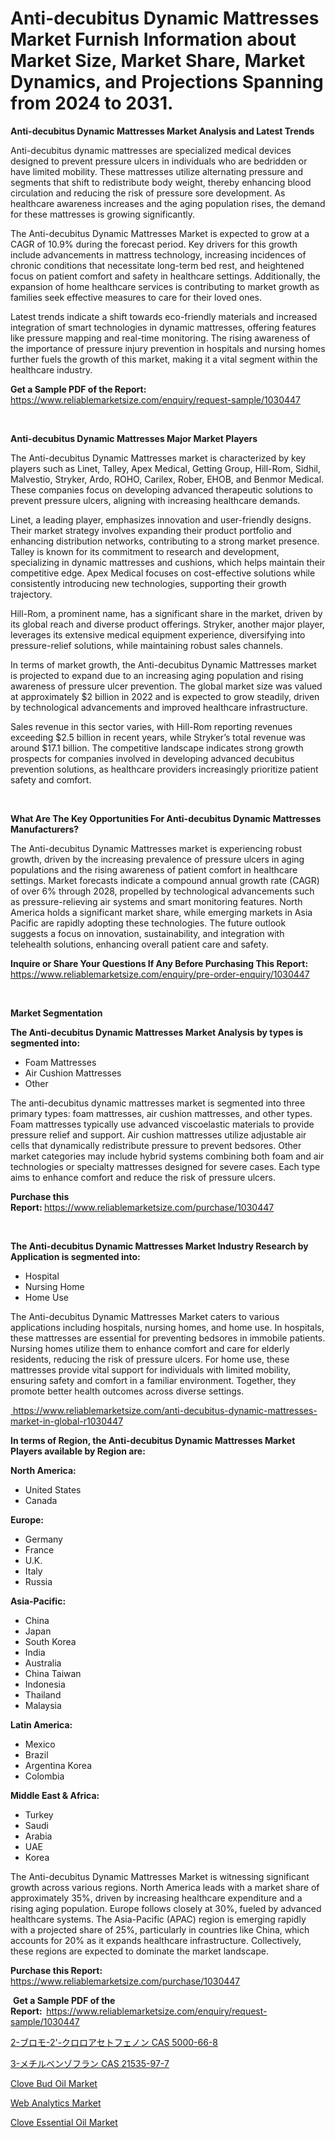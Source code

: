 <p><h1>Anti-decubitus Dynamic Mattresses Market Furnish Information about Market Size, Market Share, Market Dynamics, and Projections Spanning from 2024 to 2031.</h1></p><p><strong>Anti-decubitus Dynamic Mattresses Market Analysis and Latest Trends</strong></p>
<p><p>Anti-decubitus dynamic mattresses are specialized medical devices designed to prevent pressure ulcers in individuals who are bedridden or have limited mobility. These mattresses utilize alternating pressure and segments that shift to redistribute body weight, thereby enhancing blood circulation and reducing the risk of pressure sore development. As healthcare awareness increases and the aging population rises, the demand for these mattresses is growing significantly.</p><p>The Anti-decubitus Dynamic Mattresses Market is expected to grow at a CAGR of 10.9% during the forecast period. Key drivers for this growth include advancements in mattress technology, increasing incidences of chronic conditions that necessitate long-term bed rest, and heightened focus on patient comfort and safety in healthcare settings. Additionally, the expansion of home healthcare services is contributing to market growth as families seek effective measures to care for their loved ones.</p><p>Latest trends indicate a shift towards eco-friendly materials and increased integration of smart technologies in dynamic mattresses, offering features like pressure mapping and real-time monitoring. The rising awareness of the importance of pressure injury prevention in hospitals and nursing homes further fuels the growth of this market, making it a vital segment within the healthcare industry.</p></p>
<p><strong>Get a Sample PDF of the Report:&nbsp;</strong> <a href="https://www.reliablemarketsize.com/enquiry/request-sample/1030447">https://www.reliablemarketsize.com/enquiry/request-sample/1030447</a></p>
<p>&nbsp;</p>
<p><strong>Anti-decubitus Dynamic Mattresses Major Market Players</strong></p>
<p><p>The Anti-decubitus Dynamic Mattresses market is characterized by key players such as Linet, Talley, Apex Medical, Getting Group, Hill-Rom, Sidhil, Malvestio, Stryker, Ardo, ROHO, Carilex, Rober, EHOB, and Benmor Medical. These companies focus on developing advanced therapeutic solutions to prevent pressure ulcers, aligning with increasing healthcare demands.</p><p>Linet, a leading player, emphasizes innovation and user-friendly designs. Their market strategy involves expanding their product portfolio and enhancing distribution networks, contributing to a strong market presence. Talley is known for its commitment to research and development, specializing in dynamic mattresses and cushions, which helps maintain their competitive edge. Apex Medical focuses on cost-effective solutions while consistently introducing new technologies, supporting their growth trajectory.</p><p>Hill-Rom, a prominent name, has a significant share in the market, driven by its global reach and diverse product offerings. Stryker, another major player, leverages its extensive medical equipment experience, diversifying into pressure-relief solutions, while maintaining robust sales channels. </p><p>In terms of market growth, the Anti-decubitus Dynamic Mattresses market is projected to expand due to an increasing aging population and rising awareness of pressure ulcer prevention. The global market size was valued at approximately $2 billion in 2022 and is expected to grow steadily, driven by technological advancements and improved healthcare infrastructure.</p><p>Sales revenue in this sector varies, with Hill-Rom reporting revenues exceeding $2.5 billion in recent years, while Stryker’s total revenue was around $17.1 billion. The competitive landscape indicates strong growth prospects for companies involved in developing advanced decubitus prevention solutions, as healthcare providers increasingly prioritize patient safety and comfort.</p></p>
<p>&nbsp;</p>
<p><strong>What Are The Key Opportunities For Anti-decubitus Dynamic Mattresses Manufacturers?</strong></p>
<p><p>The Anti-decubitus Dynamic Mattresses market is experiencing robust growth, driven by the increasing prevalence of pressure ulcers in aging populations and the rising awareness of patient comfort in healthcare settings. Market forecasts indicate a compound annual growth rate (CAGR) of over 6% through 2028, propelled by technological advancements such as pressure-relieving air systems and smart monitoring features. North America holds a significant market share, while emerging markets in Asia Pacific are rapidly adopting these technologies. The future outlook suggests a focus on innovation, sustainability, and integration with telehealth solutions, enhancing overall patient care and safety.</p></p>
<p><strong>Inquire or Share Your Questions If Any Before Purchasing This Report:</strong> <a href="https://www.reliablemarketsize.com/enquiry/pre-order-enquiry/1030447">https://www.reliablemarketsize.com/enquiry/pre-order-enquiry/1030447</a></p>
<p>&nbsp;</p>
<p><strong>Market Segmentation</strong></p>
<p><strong>The Anti-decubitus Dynamic Mattresses Market Analysis by types is segmented into:</strong></p>
<p><ul><li>Foam Mattresses</li><li>Air Cushion Mattresses</li><li>Other</li></ul></p>
<p><p>The anti-decubitus dynamic mattresses market is segmented into three primary types: foam mattresses, air cushion mattresses, and other types. Foam mattresses typically use advanced viscoelastic materials to provide pressure relief and support. Air cushion mattresses utilize adjustable air cells that dynamically redistribute pressure to prevent bedsores. Other market categories may include hybrid systems combining both foam and air technologies or specialty mattresses designed for severe cases. Each type aims to enhance comfort and reduce the risk of pressure ulcers.</p></p>
<p><strong>Purchase this Report:&nbsp;</strong><a href="https://www.reliablemarketsize.com/purchase/1030447">https://www.reliablemarketsize.com/purchase/1030447</a></p>
<p>&nbsp;</p>
<p><strong>The Anti-decubitus Dynamic Mattresses Market Industry Research by Application is segmented into:</strong></p>
<p><ul><li>Hospital</li><li>Nursing Home</li><li>Home Use</li></ul></p>
<p><p>The Anti-decubitus Dynamic Mattresses Market caters to various applications including hospitals, nursing homes, and home use. In hospitals, these mattresses are essential for preventing bedsores in immobile patients. Nursing homes utilize them to enhance comfort and care for elderly residents, reducing the risk of pressure ulcers. For home use, these mattresses provide vital support for individuals with limited mobility, ensuring safety and comfort in a familiar environment. Together, they promote better health outcomes across diverse settings.</p></p>
<p><a href="https://www.reliablemarketsize.com/anti-decubitus-dynamic-mattresses-market-in-global-r1030447">&nbsp;https://www.reliablemarketsize.com/anti-decubitus-dynamic-mattresses-market-in-global-r1030447</a></p>
<p><strong>In terms of Region, the Anti-decubitus Dynamic Mattresses Market Players available by Region are:</strong></p>
<p>
    <p> <strong> North America: </strong>
        <ul>
            <li>United States</li>
            <li>Canada</li>
        </ul>
        </p> 
    <p> <strong> Europe: </strong>
        <ul>
            <li>Germany</li>
            <li>France</li>
            <li>U.K.</li>
            <li>Italy</li>
            <li>Russia</li>
        </ul>
        </p> 
    <p> <strong> Asia-Pacific: </strong>
        <ul>
            <li>China</li>
            <li>Japan</li>
            <li>South Korea</li>
            <li>India</li>
            <li>Australia</li>
            <li>China Taiwan</li>
            <li>Indonesia</li>
            <li>Thailand</li>
            <li>Malaysia</li>
        </ul>
        </p> 
    <p> <strong> Latin America: </strong>
        <ul>
            <li>Mexico</li>
            <li>Brazil</li>
            <li>Argentina Korea</li>
            <li>Colombia</li>
        </ul>
        </p> 
    <p> <strong> Middle East & Africa: </strong>
        <ul>
            <li>Turkey</li>
            <li>Saudi</li>
            <li>Arabia</li>
            <li>UAE</li>
            <li>Korea</li>
        </ul>
    </p>
    </p>
<p><p>The Anti-decubitus Dynamic Mattresses Market is witnessing significant growth across various regions. North America leads with a market share of approximately 35%, driven by increasing healthcare expenditure and a rising aging population. Europe follows closely at 30%, fueled by advanced healthcare systems. The Asia-Pacific (APAC) region is emerging rapidly with a projected share of 25%, particularly in countries like China, which accounts for 20% as it expands healthcare infrastructure. Collectively, these regions are expected to dominate the market landscape.</p></p>
<p><strong>Purchase this Report: </strong><a href="https://www.reliablemarketsize.com/purchase/1030447">https://www.reliablemarketsize.com/purchase/1030447</a></p>
<p>&nbsp;<strong>Get a Sample PDF of the Report:&nbsp;&nbsp;</strong><a href="https://www.reliablemarketsize.com/enquiry/request-sample/1030447">https://www.reliablemarketsize.com/enquiry/request-sample/1030447</a></p>
<p><strong></strong></p>
<p><p><a href="https://medium.com/@sandymann91/2-%E3%83%96%E3%83%AD%E3%83%A2-2-%E3%82%AF%E3%83%AD%E3%83%AD%E3%82%A2%E3%82%BB%E3%83%88%E3%83%95%E3%82%A7%E3%83%8E%E3%83%B3-cas-5000-66-8-%E5%B8%82%E5%A0%B4%E3%82%92%E5%BD%A2%E6%88%90%E3%81%99%E3%82%8B%E3%82%A4%E3%83%8E%E3%83%99%E3%83%BC%E3%82%B7%E3%83%A7%E3%83%B3%E3%81%A8%E5%B8%82%E5%A0%B4%E5%8B%95%E5%90%91%E3%81%AF%E4%BD%95%E3%81%A7%E3%81%99%E3%81%8B-b50b75673ce4?postPublishedType=initial">2-ブロモ-2'-クロロアセトフェノン CAS 5000-66-8</a></p><p><a href="https://medium.com/@sandymann91/3-%E3%83%A1%E3%83%81%E3%83%AB%E3%83%99%E3%83%B3%E3%82%BE%E3%83%95%E3%83%A9%E3%83%B3-cas-21535-97-7-%E5%B8%82%E5%A0%B4%E8%A6%8F%E6%A8%A1%E3%81%A8%E3%82%B7%E3%82%A7%E3%82%A2%E5%88%86%E6%9E%90-%E6%88%90%E9%95%B7%E3%81%AE%E3%83%88%E3%83%AC%E3%83%B3%E3%83%89%E3%81%A8%E4%BA%88%E6%B8%AC-2024%E5%B9%B4-2031%E5%B9%B4-f59e6277a8e6">3-メチルベンゾフラン CAS 21535-97-7</a></p><p><a href="https://medium.com/@danielgjoni132/the-global-clove-bud-oil-market-identifies-drivers-restraints-opportunities-and-trends-4a0ab942d358">Clove Bud Oil Market</a></p><p><a href="https://www.linkedin.com/pulse/global-web-analytics-market-focus-application-end-use-industry-5pzjf?trackingId=bR6zjZN%2BS2K9E%2FXByBnyQQ%3D%3D">Web Analytics Market</a></p><p><a href="https://medium.com/@danielgjoni132/the-clove-essential-oil-market-prioritizes-cost-control-and-efficiency-enhancement-e81b0a2f8770">Clove Essential Oil Market</a></p></p>